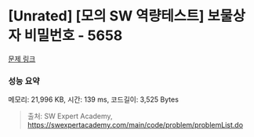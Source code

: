 # [Unrated] [모의 SW 역량테스트] 보물상자 비밀번호 - 5658 

[문제 링크](https://swexpertacademy.com/main/code/problem/problemDetail.do?contestProbId=AWXRUN9KfZ8DFAUo) 

### 성능 요약

메모리: 21,996 KB, 시간: 139 ms, 코드길이: 3,525 Bytes



> 출처: SW Expert Academy, https://swexpertacademy.com/main/code/problem/problemList.do